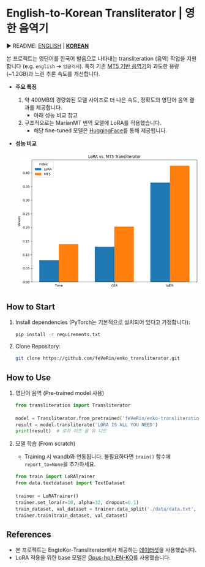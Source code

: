 # English-to-Korean Transliterator | 영한 음역기

▶ README: [ENGLISH](../README.md) | [**KOREAN**](README.ko.md)

본 프로젝트는 영단어를 한국어 발음으로 나타내는 transliteration (음역) 작업을 지원합니다 (e.g. `english` -> `잉글리시`). 특히 기존 [MT5 기반 음역기](https://github.com/eunsour/engtokor-transliterator/tree/main)의 과도한 용량 (~1.2GB)과 느린 추론 속도를 개선합니다.

- **주요 특징**
    1. 약 400MB의 경량화된 모델 사이즈로 더 나은 속도, 정확도의 영단어 음역 결과를 제공합니다.
        - 아래 성능 비교 참고
    2. 구조적으로는 MarianMT 번역 모델에 LoRA를 적용했습니다.
        - 해당 fine-tuned 모델은 [HuggingFace](https://huggingface.co/feVeRin/enko-transliteration)를 통해 제공됩니다.

- **성능 비교**  

    ![image](../output.png)

## How to Start

1. Install dependencies (PyTorch는 기본적으로 설치되어 있다고 가정합니다):

    ```bash
    pip install -r requirements.txt
    ```

2. Clone Repository:

    ```bash
    git clone https://github.com/feVeRin/enko_transliterator.git
    ```

## How to Use

1. 영단어 음역 (Pre-trained model 사용)

    ```python
    from transliteration import Transliterator

    model = Transliterator.from_pretrained('feVeRin/enko-transliteration')
    result = model.transliterate('LORA IS ALL YOU NEED')
    print(result)  # 로라 이즈 올 유 니드
    ```

2. 모델 학습 (From scratch)
    - Training 시 wandb와 연동됩니다. 불필요하다면 `train()` 함수에 `report_to=None`을 추가하세요.

    ```python
    from train import LoRATrainer
    from data.textdataset import TextDataset

    trainer = LoRATrainer()
    trainer.set_lora(r=16, alpha=32, dropout=0.1)
    train_dataset, val_dataset = trainer.data_split('./data/data.txt', 0.2)
    trainer.train(train_dataset, val_dataset)
    ```

## References

- 본 프로젝트는 EngtoKor-Transliterator에서 제공하는 [데이터셋](https://github.com/eunsour/engtokor-transliterator/tree/main)을 사용했습니다.
- LoRA 적용을 위한 base 모델은 [Opus-hplt-EN-KO](https://huggingface.co/Neurora/opus-hplt-en-ko-v2.0)를 사용했습니다.
